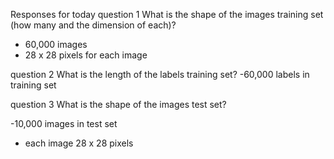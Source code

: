 Responses for today
question 1 What is the shape of the images training set (how many and the dimension of each)?

- 60,000 images
- 28 x 28 pixels for each image


question 2 What is the length of the labels training set?
-60,000 labels in training set


question 3 What is the shape of the images test set?

-10,000 images in test set
- each image 28 x 28 pixels